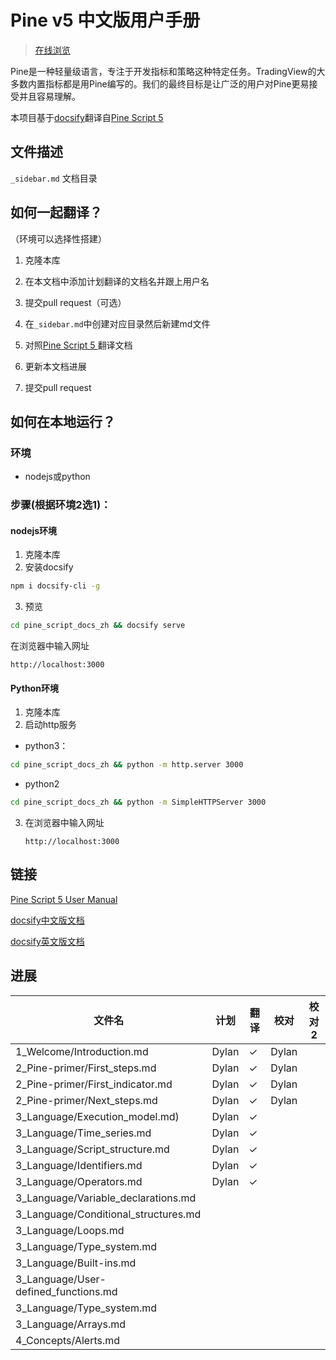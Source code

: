 # Pine v5 中文版用户手册

> [在线浏览](https://orangered3stones.github.io/pine_script_docs_zh/)

Pine是一种轻量级语言，专注于开发指标和策略这种特定任务。TradingView的大多数内置指标都是用Pine编写的。我们的最终目标是让广泛的用户对Pine更易接受并且容易理解。

本项目基于[docsify](https://github.com/docsifyjs/docsify/)翻译自[Pine Script 5 ](https://www.tradingview.com/pine-script-docs/en/v5/index.html)



## 文件描述

`_sidebar.md` 文档目录



## 如何一起翻译？

（环境可以选择性搭建）

1. 克隆本库

1. 在本文档中添加计划翻译的文档名并跟上用户名

1. 提交pull request（可选）

2. 在`_sidebar.md`中创建对应目录然后新建md文件

3. 对照[Pine Script 5 ](https://www.tradingview.com/pine-script-docs/en/v5/index.html)翻译文档

3. 更新本文档进展

4. 提交pull request

   

## 如何在本地运行？

### 环境

- nodejs或python

### 步骤(根据环境2选1)：

#### nodejs环境

1.  克隆本库
2.  安装docsify

```bash
npm i docsify-cli -g
```

3. 预览

```bash
cd pine_script_docs_zh && docsify serve
```

在浏览器中输入网址

`http://localhost:3000`

#### Python环境

1. 克隆本库
2. 启动http服务

- python3：

```bash
cd pine_script_docs_zh && python -m http.server 3000
```

- python2

```bash
cd pine_script_docs_zh && python -m SimpleHTTPServer 3000
```

3. 在浏览器中输入网址

   `http://localhost:3000`

   

## 链接

[Pine Script 5 User Manual ](https://www.tradingview.com/pine-script-docs/en/v5/index.html)

[docsify中文版文档](https://docsify.js.org/#/zh-cn/)

[docsify英文版文档](https://docsify.js.org/#/quickstart)



## 进展

| 文件名                               | 计划  | 翻译 | 校对  | 校对2 |
| ------------------------------------ | ----- | ---- | ----- | ----- |
| 1_Welcome/Introduction.md            | Dylan | ✓    | Dylan |       |
| 2_Pine-primer/First_steps.md         | Dylan | ✓    | Dylan |       |
| 2_Pine-primer/First_indicator.md     | Dylan | ✓    | Dylan |       |
| 2_Pine-primer/Next_steps.md          | Dylan | ✓    | Dylan |       |
| 3_Language/Execution_model.md)       | Dylan | ✓    |       |       |
| 3_Language/Time_series.md            | Dylan | ✓    |       |       |
| 3_Language/Script_structure.md       | Dylan | ✓    |       |       |
| 3_Language/Identifiers.md            | Dylan | ✓    |       |       |
| 3_Language/Operators.md              | Dylan | ✓    |       |       |
| 3_Language/Variable_declarations.md  |       |      |       |       |
| 3_Language/Conditional_structures.md |       |      |       |       |
| 3_Language/Loops.md                  |       |      |       |       |
| 3_Language/Type_system.md            |       |      |       |       |
| 3_Language/Built-ins.md              |       |      |       |       |
| 3_Language/User-defined_functions.md |       |      |       |       |
| 3_Language/Type_system.md            |       |      |       |       |
| 3_Language/Arrays.md                 |       |      |       |       |
| 4_Concepts/Alerts.md                 |       |      |       |       |

